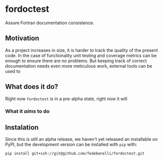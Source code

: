 # fordoctest
Assure Fortran documentation consistence.

## Motivation
As a project increases in size, it is harder to track the quality of the present
code. In the case of functionality unit testing and coverage metrics can be
enough to ensure there are no problems. But keeping track of correct
documentation needs even more meticulous work, external tools can be used to 


## What does it do?
Right now `fordoctest` is in a pre-alpha state, right now it will 

### What it _aims_ to do

## Instalation

Since this is still an alpha release, we haven't yet released an installable
on PyPI, but the development version can be installed with `pip` with:

```bash
pip install git+ssh://git@github.com/fedebenelli/fordoctest.git
```